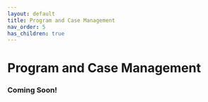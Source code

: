 ```yaml
---
layout: default
title: Program and Case Management
nav_order: 5
has_children: true
---
```

# Program and Case Management

### Coming Soon!
